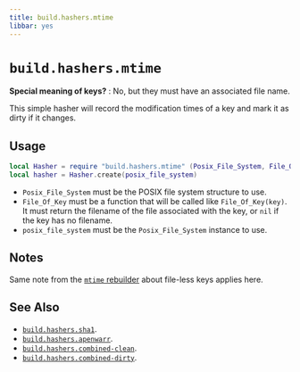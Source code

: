 ```yaml
---
title: build.hashers.mtime
libbar: yes
---
```


# `build.hashers.mtime` #

**Special meaning of keys?**
: No, but they must have an associated file name.

This simple hasher will record the modification times of a key and mark it as
dirty if it changes.

## Usage ##

```lua
local Hasher = require "build.hashers.mtime" (Posix_File_System, File_Of_Key)
local hasher = Hasher.create(posix_file_system)
```

  * `Posix_File_System` must be the POSIX file system structure to use.
  * `File_Of_Key` must be a function that will be called like
    `File_Of_Key(key)`. It must return the filename of the file associated with
    the key, or `nil` if the key has no filename.
  * `posix_file_system` must be the `Posix_File_System` instance to use.

## Notes ##

Same note from the [`mtime` rebuilder](rebuilders-mtime.md) about file-less
keys applies here.

## See Also ##

  * [`build.hashers.sha1`](hashers-sha1.md).
  * [`build.hashers.apenwarr`](hashers-apenwarr.md).
  * [`build.hashers.combined-clean`](hashers-combined-clean.md).
  * [`build.hashers.combined-dirty`](hashers-combined-dirty.md).
